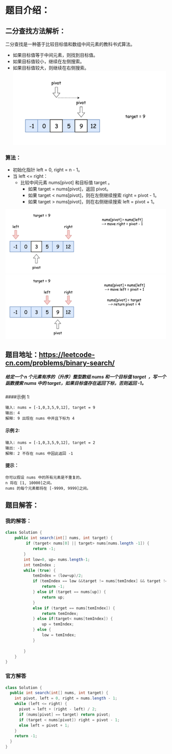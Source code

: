 # 题目介绍：

## 二分查找方法解析：
二分查找是一种基于比较目标值和数组中间元素的教科书式算法。

* 如果目标值等于中间元素，则找到目标值。
* 如果目标值较小，继续在左侧搜索。
* 如果目标值较大，则继续在右侧搜索。
![二分查找](../img/二分查找.jpg)

### 算法：

* 初始化指针 left = 0, right = n - 1。
* 当 left <= right：
    * 比较中间元素 nums[pivot] 和目标值 target 。
        * 如果 target = nums[pivot]，返回 pivot。
        * 如果 target < nums[pivot]，则在左侧继续搜索 right = pivot - 1。
        * 如果 target > nums[pivot]，则在右侧继续搜索 left = pivot + 1。

![二分1](../img/二分1.jpg)
![二分查找](../img/二分查找2.jpg)

## 题目地址：https://leetcode-cn.com/problems/binary-search/

##### 给定一个 n 个元素有序的（升序）整型数组 nums 和一个目标值 target  ，写一个函数搜索 nums 中的 target，如果目标值存在返回下标，否则返回 -1。

####示例 1:
```text
输入: nums = [-1,0,3,5,9,12], target = 9
输出: 4
解释: 9 出现在 nums 中并且下标为 4
```

#### 示例 2:
```text
输入: nums = [-1,0,3,5,9,12], target = 2
输出: -1
解释: 2 不存在 nums 中因此返回 -1
```

#### 提示：
```text
你可以假设 nums 中的所有元素是不重复的。
n 将在 [1, 10000]之间。
nums 的每个元素都将在 [-9999, 9999]之间。
```


## 题目解答：

### 我的解答：
```java
class Solution {
    public int search(int[] nums, int target) {
         if (target< nums[0] || target> nums[nums.length -1]) {
            return -1;
        }
        int low=0, up= nums.length-1;
        int temIndex ;
        while (true) {
            temIndex = (low+up)/2;
            if (temIndex == low &&target != nums[temIndex] && target != nums[up]) {
                return -1;
            } else if (target == nums[up]) {
                return up;
            }
            else if (target == nums[temIndex]) {
                return temIndex;
            } else if(target< nums[temIndex]) {
                up = temIndex;
            } else {
                low = temIndex;
            }

        }
    }
}
```
### 官方解答
```java
class Solution {
  public int search(int[] nums, int target) {
    int pivot, left = 0, right = nums.length - 1;
    while (left <= right) {
      pivot = left + (right - left) / 2;
      if (nums[pivot] == target) return pivot;
      if (target < nums[pivot]) right = pivot - 1;
      else left = pivot + 1;
    }
    return -1;
  }
}
```


